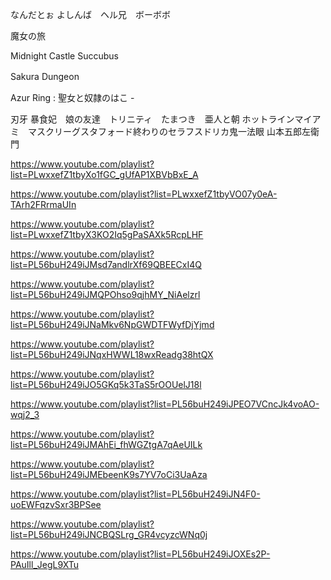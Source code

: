 なんだとぉ
よしんば　ヘル兄　ボーボボ

魔女の旅

Midnight Castle Succubus

Sakura Dungeon　 

Azur Ring : 聖女と奴隷のはこ - 

刃牙
暴食妃　娘の友達　トリニティ　たまつき　亜人と朝
ホットラインマイアミ　マスクリーグスタフォード終わりのセラフスドリカ鬼一法眼
山本五郎左衛門

https://www.youtube.com/playlist?list=PLwxxefZ1tbyXo1fGC_gUfAP1XBVbBxE_A

https://www.youtube.com/playlist?list=PLwxxefZ1tbyVO07y0eA-TArh2FRrmaUIn


https://www.youtube.com/playlist?list=PLwxxefZ1tbyX3KO2Iq5gPaSAXk5RcpLHF


https://www.youtube.com/playlist?list=PL56buH249iJMsd7andlrXf69QBEECxI4Q

https://www.youtube.com/playlist?list=PL56buH249iJMQPOhso9qjhMY_NiAelzrl

https://www.youtube.com/playlist?list=PL56buH249iJNaMkv6NpGWDTFWyfDjYjmd

https://www.youtube.com/playlist?list=PL56buH249iJNqxHWWL18wxReadg38htQX

https://www.youtube.com/playlist?list=PL56buH249iJO5GKq5k3TaS5rOOUelJ18l

https://www.youtube.com/playlist?list=PL56buH249iJPEO7VCncJk4voAO-wqj2_3

https://www.youtube.com/playlist?list=PL56buH249iJMAhEi_fhWGZtgA7qAeUILk

https://www.youtube.com/playlist?list=PL56buH249iJMEbeenK9s7YV7oCi3UaAza

https://www.youtube.com/playlist?list=PL56buH249iJN4F0-uoEWFqzvSxr3BPSee

https://www.youtube.com/playlist?list=PL56buH249iJNCBQSLrg_GR4vcyzcWNq0j

https://www.youtube.com/playlist?list=PL56buH249iJOXEs2P-PAuIll_JegL9XTu









